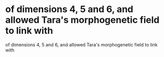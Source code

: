 # of dimensions 4, 5 and 6, and allowed Tara's morphogenetic field to link with

of dimensions 4, 5 and 6, and allowed Tara's morphogenetic field to link with